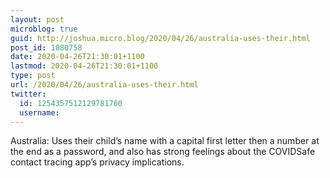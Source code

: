 ```yaml
---
layout: post
microblog: true
guid: http://joshua.micro.blog/2020/04/26/australia-uses-their.html
post_id: 1080758
date: 2020-04-26T21:30:01+1100
lastmod: 2020-04-26T21:30:01+1100
type: post
url: /2020/04/26/australia-uses-their.html
twitter:
  id: 1254357512129781760
  username: 
---
```

Australia: Uses their child’s name with a capital first letter then a number at the end as a password, and also has strong feelings about the COVIDSafe contact tracing app’s privacy implications.
